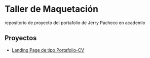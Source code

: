 # Taller de Maquetación

repositorio de proyecto del portafolio de Jerry Pacheco en academlo

## Proyectos

- [Landing Page de tipo Portafolio-CV](https://jerry0811.github.io/portafolio-cv/portafolio-cv/)
